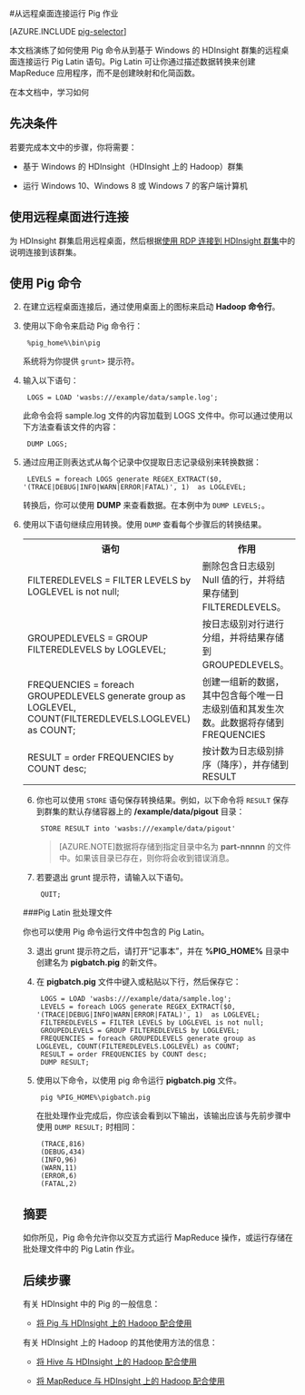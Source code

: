 <properties
   pageTitle="在 HDInsight 中将 Pig 与远程桌面配合使用 | Azure"
   description="了解如何使用 Pig 命令从到基于 Windows 的 HDInsight Hadoop 群集的远程桌面连接运行 Pig Latin 语句。"
   services="hdinsight"
   documentationCenter=""
   authors="Blackmist"
   manager="paulettm"
   editor="cgronlun"
	tags="azure-portal"/>

<tags
   ms.service="hdinsight"
   ms.devlang="na"
   ms.topic="article"
   ms.tgt_pltfrm="na"
   ms.workload="big-data"
   ms.date="10/11/2016"
   wacn.date="09/30/2016"
   ms.author="larryfr"/>

#从远程桌面连接运行 Pig 作业

[AZURE.INCLUDE [pig-selector](../../includes/hdinsight-selector-use-pig.md)]

本文档演练了如何使用 Pig 命令从到基于 Windows 的 HDInsight 群集的远程桌面连接运行 Pig Latin 语句。Pig Latin 可让你通过描述数据转换来创建 MapReduce 应用程序，而不是创建映射和化简函数。

在本文档中，学习如何

## <a id="prereq"></a>先决条件

若要完成本文中的步骤，你将需要：

* 基于 Windows 的 HDInsight（HDInsight 上的 Hadoop）群集

* 运行 Windows 10、Windows 8 或 Windows 7 的客户端计算机

## <a id="connect"></a>使用远程桌面进行连接

为 HDInsight 群集启用远程桌面，然后根据[使用 RDP 连接到 HDInsight 群集](/documentation/articles/hdinsight-administer-use-management-portal-v1/#rdp)中的说明连接到该群集。

## <a id="pig"></a>使用 Pig 命令

2. 在建立远程桌面连接后，通过使用桌面上的图标来启动 **Hadoop 命令行**。

2. 使用以下命令来启动 Pig 命令行：

		%pig_home%\bin\pig

	系统将为你提供 `grunt>` 提示符。

3. 输入以下语句：

		LOGS = LOAD 'wasbs:///example/data/sample.log';

	此命令会将 sample.log 文件的内容加载到 LOGS 文件中。你可以通过使用以下方法查看该文件的内容：

		DUMP LOGS;

4. 通过应用正则表达式从每个记录中仅提取日志记录级别来转换数据：

		LEVELS = foreach LOGS generate REGEX_EXTRACT($0, '(TRACE|DEBUG|INFO|WARN|ERROR|FATAL)', 1)  as LOGLEVEL;

	转换后，你可以使用 **DUMP** 来查看数据。在本例中为 `DUMP LEVELS;`。

5. 使用以下语句继续应用转换。使用 `DUMP` 查看每个步骤后的转换结果。

	<table>
<tr>
<th>语句</th><th>作用</th>
</tr>
<tr>
<td>FILTEREDLEVELS = FILTER LEVELS by LOGLEVEL is not null;</td><td>删除包含日志级别 Null 值的行，并将结果存储到 FILTEREDLEVELS。</td>
</tr>
<tr>
<td>GROUPEDLEVELS = GROUP FILTEREDLEVELS by LOGLEVEL;</td><td>按日志级别对行进行分组，并将结果存储到 GROUPEDLEVELS。</td>
</tr>
<tr>
<td>FREQUENCIES = foreach GROUPEDLEVELS generate group as LOGLEVEL, COUNT(FILTEREDLEVELS.LOGLEVEL) as COUNT;</td><td>创建一组新的数据，其中包含每个唯一日志级别值和其发生次数。此数据将存储到 FREQUENCIES</td>
</tr>
<tr>
<td>RESULT = order FREQUENCIES by COUNT desc;</td><td>按计数为日志级别排序（降序），并存储到 RESULT</td>
</tr>
</table>

6. 你也可以使用 `STORE` 语句保存转换结果。例如，以下命令将 `RESULT` 保存到群集的默认存储容器上的 **/example/data/pigout** 目录：

		STORE RESULT into 'wasbs:///example/data/pigout'

	> [AZURE.NOTE]数据将存储到指定目录中名为 **part-nnnnn** 的文件中。如果该目录已存在，则你将会收到错误消息。

7. 若要退出 grunt 提示符，请输入以下语句。

		QUIT;

###Pig Latin 批处理文件

你也可以使用 Pig 命令运行文件中包含的 Pig Latin。

3. 退出 grunt 提示符之后，请打开“记事本”，并在 **%PIG_HOME%** 目录中创建名为 **pigbatch.pig** 的新文件。

4. 在 **pigbatch.pig** 文件中键入或粘贴以下行，然后保存它：

		LOGS = LOAD 'wasbs:///example/data/sample.log';
		LEVELS = foreach LOGS generate REGEX_EXTRACT($0, '(TRACE|DEBUG|INFO|WARN|ERROR|FATAL)', 1)  as LOGLEVEL;
		FILTEREDLEVELS = FILTER LEVELS by LOGLEVEL is not null;
		GROUPEDLEVELS = GROUP FILTEREDLEVELS by LOGLEVEL;
		FREQUENCIES = foreach GROUPEDLEVELS generate group as LOGLEVEL, COUNT(FILTEREDLEVELS.LOGLEVEL) as COUNT;
		RESULT = order FREQUENCIES by COUNT desc;
		DUMP RESULT;

5. 使用以下命令，以使用 pig 命令运行 **pigbatch.pig** 文件。

		pig %PIG_HOME%\pigbatch.pig

	在批处理作业完成后，你应该会看到以下输出，该输出应该与先前步骤中使用 `DUMP RESULT;` 时相同：

		(TRACE,816)
		(DEBUG,434)
		(INFO,96)
		(WARN,11)
		(ERROR,6)
		(FATAL,2)

## <a id="summary"></a>摘要

如你所见，Pig 命令允许你以交互方式运行 MapReduce 操作，或运行存储在批处理文件中的 Pig Latin 作业。

## <a id="nextsteps"></a>后续步骤

有关 HDInsight 中的 Pig 的一般信息：

* [将 Pig 与 HDInsight 上的 Hadoop 配合使用](/documentation/articles/hdinsight-use-pig/)

有关 HDInsight 上的 Hadoop 的其他使用方法的信息：

* [将 Hive 与 HDInsight 上的 Hadoop 配合使用](/documentation/articles/hdinsight-use-hive/)

* [将 MapReduce 与 HDInsight 上的 Hadoop 配合使用](/documentation/articles/hdinsight-use-mapreduce/)

<!---HONumber=71-->